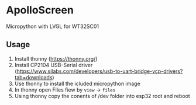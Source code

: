 # ApolloScreen
Micropython with LVGL for WT32SC01

## Usage
1. Install thonny (https://thonny.org/)
2. Install CP2104 USB-Serial driver (https://www.silabs.com/developers/usb-to-uart-bridge-vcp-drivers?tab=downloads)
3. Use thonny to install the icluded micropython image
4. In thonny open Files fiew by `view` -> `files`
5. Using thonny copy the conents of /dev folder into esp32 root and reboot
